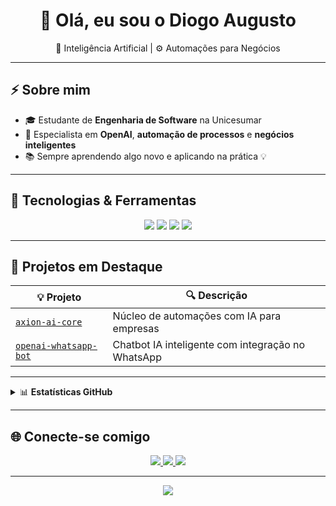 <h1 align="center">👋 Olá, eu sou o Diogo Augusto</h1>

<p align="center">
  🧠 Inteligência Artificial | ⚙️ Automações para Negócios
</p>

---

## ⚡ Sobre mim

- 🎓 Estudante de **Engenharia de Software** na Unicesumar  
- 🧩 Especialista em **OpenAI**, **automação de processos** e **negócios inteligentes**  
- 📚 Sempre aprendendo algo novo e aplicando na prática 💡

---

## 🧰 Tecnologias & Ferramentas

<p align="center">
  <img src="https://img.shields.io/badge/Python-3776AB?style=for-the-badge&logo=python&logoColor=white" />
  <img src="https://img.shields.io/badge/Supabase-3ECF8E?style=for-the-badge&logo=supabase&logoColor=white" />
  <img src="https://img.shields.io/badge/Stripe-635BFF?style=for-the-badge&logo=stripe&logoColor=white" />
  <img src="https://img.shields.io/badge/n8n-ef5e49?style=for-the-badge&logo=n8n&logoColor=white" />
</p>

---

## 📌 Projetos em Destaque

| 💡 Projeto | 🔍 Descrição |
|-----------|-------------|
| [`axion-ai-core`](https://github.com/seu-usuario/axion-ai-core) | Núcleo de automações com IA para empresas |
| [`openai-whatsapp-bot`](https://github.com/seu-usuario/openai-whatsapp-bot) | Chatbot IA inteligente com integração no WhatsApp |

---

<details>
<summary>📊 <strong>Estatísticas GitHub</strong></summary>
<br/>

<p align="center">
  <img src="https://github-readme-stats.vercel.app/api?username=seu-usuario&show_icons=true&theme=tokyonight&border_radius=10&hide_border=true" width="47%"/>
  <img src="https://github-readme-stats.vercel.app/api/top-langs/?username=seu-usuario&layout=compact&theme=tokyonight&border_radius=10&hide_border=true" width="47%"/>
</p>

</details>

---

## 🌐 Conecte-se comigo

<p align="center">
  <a href="mailto:diogoaugustox@gmail.com" target="_blank">
    <img src="https://img.shields.io/badge/Email-FF4C4C?style=for-the-badge&logo=gmail&logoColor=white" />
  </a>
  <a href="https://www.linkedin.com/in/diogo-augusto-ai/" target="_blank">
    <img src="https://img.shields.io/badge/LinkedIn-0077B5?style=for-the-badge&logo=linkedin&logoColor=white" />
  </a>
 <a href="https://www.instagram.com/diogoaugustosouza_/" target="_blank">
  <img src="https://img.shields.io/badge/@diogoaugustosouza_-E4405F?style=for-the-badge&logo=instagram&logoColor=white" />
</a>

</p>


---

<p align="center">
  <img src="https://capsule-render.vercel.app/api?type=waving&color=00f7ff&height=100&section=footer"/>
</p>
